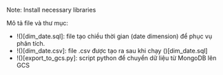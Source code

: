 Note: Install necessary libraries

Mô tả file và thư mục:
- !()[dim_date.sql]: file tạo chiều thời gian (date dimension) để phục vụ phân tích.
- !()[dim_date.csv]: file .csv được tạo ra sau khi chạy ()[dim_date.sql]
- !()[export_to_gcs.py]: script python để chuyển dữ liệu từ MongoDB lên GCS
